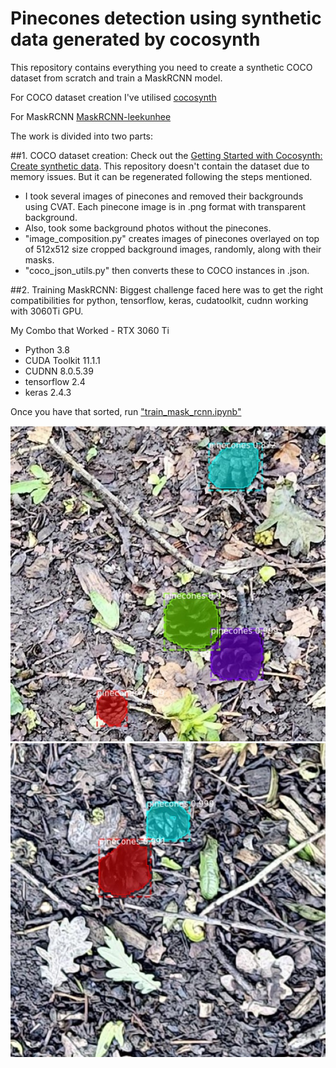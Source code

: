 # Pinecones detection using synthetic data generated by cocosynth

This repository contains everything you need to create a synthetic COCO dataset from scratch and train a MaskRCNN model.

For COCO dataset creation I've utilised [cocosynth](https://github.com/akTwelve/cocosynth/tree/master)

For MaskRCNN [MaskRCNN-leekunhee](https://github.com/leekunhee/Mask_RCNN/tree/master)

The work is divided into two parts:

##1. COCO dataset creation:
Check out the [Getting Started with Cocosynth: Create synthetic data](https://github.com/akTwelve/cocosynth/blob/master/docs/getting-started.md).
This repository doesn't contain the dataset due to memory issues. But it can be regenerated following the steps mentioned.
- I took several images of pinecones and removed their backgrounds using CVAT. Each pinecone image is in .png format with transparent background.
- Also, took some background photos without the pinecones.
- "image_composition.py" creates images of pinecones overlayed on top of 512x512 size cropped background images, randomly, along with their masks.
- "coco_json_utils.py" then converts these to COCO instances in .json.

##2. Training MaskRCNN:
Biggest challenge faced here was to get the right compatibilities for python, tensorflow, keras, cudatoolkit, cudnn working with 3060Ti GPU.

My Combo that Worked - RTX 3060 Ti
- Python 3.8
- CUDA Toolkit 11.1.1
- CUDNN 8.0.5.39
- tensorflow 2.4
- keras 2.4.3

Once you have that sorted, run ["train_mask_rcnn.ipynb"](https://github.com/akTwelve/cocosynth/blob/master/notebooks/train_mask_rcnn.ipynb)

![Pinecones detection1](./cocosynth/results/1.jpg) ![Pinecones detection2](./cocosynth/results/2.jpg)
